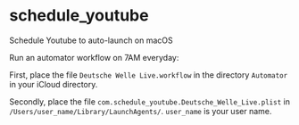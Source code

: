 # schedule_youtube
Schedule Youtube to auto-launch on macOS

Run an automator workflow on 7AM everyday:

First, place the file `Deutsche Welle Live.workflow` in the directory `Automator` in your iCloud directory.

Secondly, place the file `com.schedule_youtube.Deutsche_Welle_Live.plist` in `/Users/user_name/Library/LaunchAgents/`. `user_name` is your user name.
